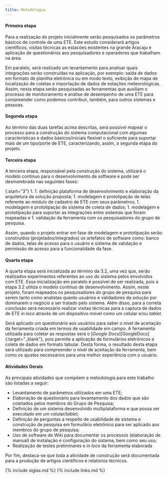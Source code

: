 ```yaml
---
title: Metodologia
--- 
```


#### Primeira etapa

Para a realização do projeto inicialmente serão pesquisados os parâmetros básicos de controle de uma ETE. Este estudo considerará artigos científicos, visitas técnicas as estacões existentes na grande Aracaju e aplicação de questionários aos pesquisadores e operadores que trabalham na área.

Em paralelo, será realizado um levantamento para analisar quais integrações serão construídas na aplicação, por exemplo: saída de dados em formato de planilha eletrônica ou em modo texto, exibição de mapa de localização de coletas e importação de dados de estações meteorológicas. Assim, nesta etapa serão pesquisadas as ferramentas que auxiliam o processo de monitoramento e análise de desempenho de uma ETE para compreender como podemos contribuir, também, para outros sistemas e pessoas.

#### Segunda etapa

Ao término das duas tarefas acima descritas, será possível mapear o processo para a construção do sistema computacional com algumas características e dados básicos/iniciais flexível o suficiente para suportar mais de um tipo/porte de ETE, caracterizando, assim, a segunda etapa do projeto.

#### Terceira etapa

A terceira etapa, responsável pela construção do sistema, utilizará o modelo contínuo para o desenvolvimento de software e pode ser desmembrada nas seguintes fases: 

{:start="3"}
1. 
	1. definição plataforma de desenvolvimento e elaboração da arquitetura da solução proposta;
	1. modelagem e prototipação de telas referente ao módulo de cadastro de ETE com seus parâmetros;
	1. modelagem e prototipação do sistema de coleta de dados;
	1. modelagem e prototipação para suportar as integrações entre sistemas que foram mapeadas e
	1. validação da ferramenta com os pesquisadores do grupo de pesquisa.


Assim, quando o projeto entrar em fase de modelagem e prototipação serão construídos (projetados/integrados) os artefatos de software como: banco de dados, telas de acesso para o usuário e sistema de validação e permissão de acesso para a funcionalidade da fase.

#### Quarta etapa

A quarta etapa será inicializada ao término da 3.2, uma vez que, serão realizados experimentos referentes ao uso do sistema pelos envolvidos com ETE. Essa inicialização em paralelo é possível de ser realizada, pois a etapa 3.2 utiliza o modelo contínuo de desenvolvimento. Assim, neste projeto, foram mapeados os pesquisadores do grupo de pesquisa para serem tanto como analistas quanto usuários e validadores da solução por dominarem o negócio a ser tratado pelo sistema. Além disso, para a correta conclusão será necessário realizar visitas técnicas para a captura de dados de ETE _in loco_ através de um dispositivo móvel como um celular e/ou _tablet_.
 
Será aplicado um questionário aos usuários para saber o nível de aceitação da ferramenta criada em termos de usabilidade em campo. A ferramenta utilizada para coletar as respostas será o [_Google Docs_][GoogleDocs]{:target="_blank"}, pois permite a aplicação de formulários eletrônicos e coleta de dados em formato tabular. Desta forma, o resultado desta etapa será utilizado para compreender o nível de aceitação da ferramenta, bem como os ajustes necessários para uma melhor experiência com o usuário.


#### Atividades Gerais

As principais atividades que compõem a metodologia para este trabalho são listadas a seguir:

-  Levantamento de parâmetros utilizados em uma ETE;
-  Elaboração de questionário para levantamento dos dados que são coletados pelos membros do Grupo de Pesquisa;
-  Definição de um sistema desenvolvido multiplataforma e que possa ser executado em um celular/_tablet_;
-  Definição de perguntas a respeito de usabilidade de sistema e construção de pesquisa em formulário eletrônico para ser aplicado aos membros do grupo de pesquisa;
-  Uso de software de Wiki para documentar os processos (elaboração de manual) de instalação e configuração do sistema, bem como seu uso;
-  Realização de testes preliminares e _in loco_ da ferramenta elaborada


Por fim, destaca-se que toda a atividade de construção será documentada para a produção de artigos científicos e relatórios técnicos.


{% include siglas.md %}
{% include links.md %}